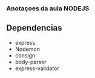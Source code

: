 ### Anotaçoes da aula NODEJS

## Dependencias

- express
- Nodemon
- consign
- body-parser
- express-validator

